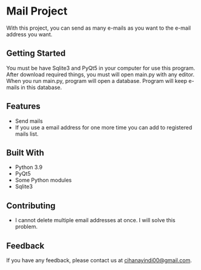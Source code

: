 
# Mail Project

With this project, you can send as many e-mails as you want to the e-mail address you want.


## Getting Started

You must be have Sqlite3 and PyQt5 in your computer for use this program. After download required things, you must will open main.py with any editor. When you run main.py, program will open a database. Program will keep e-mails in this database.


  
## Features

- Send mails
- If you use a email address for one more time you can add to registered mails list.


  
## Built With

- Python 3.9
- PyQt5
- Some Python modules
- Sqlite3

  
## Contributing

- I cannot delete multiple email addresses at once. I will solve this problem.


## Feedback

If you have any feedback, please contact us at cihanayindi00@gmail.com.

  
